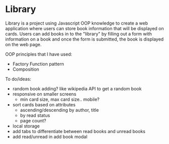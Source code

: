 # Library

Library is a project using Javascript OOP knowledge to create a web application where users can store book information that will be displayed on cards. Users can add books in to the "library" by filling out a form with information on a book and once the form is submitted, the book is displayed on the web page. 

OOP principles that I have used:
- Factory Function pattern
- Composition

To do/ideas: 
- random book adding? like wikipedia API to get a random book
- responsive on smaller screens
    - min card size, max card size.. mobile?
- sort cards based on attributes
    - ascending/descending by author, title
    - by read status
    - page count?
- local storage
- add tabs to differentiate between read books and unread books
- add read/unread in add book modal
